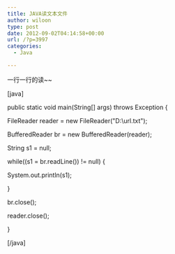 ```yaml
---
title: JAVA读文本文件
author: wiloon
type: post
date: 2012-09-02T04:14:58+00:00
url: /?p=3997
categories:
  - Java

---
```

一行一行的读~~

[java]

public static void main(String[] args) throws Exception {
  
FileReader reader = new FileReader("D:\url.txt");
  
BufferedReader br = new BufferedReader(reader);
  
String s1 = null;
  
while((s1 = br.readLine()) != null) {
  
System.out.println(s1);
  
}
  
br.close();
  
reader.close();
  
}

[/java]
